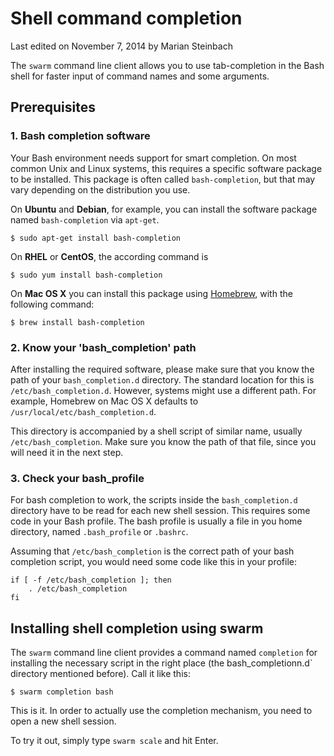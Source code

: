 # Shell command completion

<p class="lastmod">Last edited on November 7, 2014 by Marian Steinbach</p>

The `swarm` command line client allows you to use tab-completion in the Bash shell for faster input of command names and some arguments.

## Prerequisites

### 1. Bash completion software

Your Bash environment needs support for smart completion. On most common Unix and Linux systems, this requires a specific software package to be installed. This package is often called `bash-completion`, but that may vary depending on the distribution you use.

On __Ubuntu__ and __Debian__, for example, you can install the software package named `bash-completion` via `apt-get`.

    $ sudo apt-get install bash-completion

On __RHEL__ or __CentOS__, the according command is

    $ sudo yum install bash-completion

On __Mac OS X__ you can install this package using [Homebrew](http://brew.sh/), with the following command:

    $ brew install bash-completion

### 2. Know your 'bash_completion' path

After installing the required software, please make sure that you know the path of your `bash_completion.d` directory. The standard location for this is `/etc/bash_completion.d`. However, systems might use a different path. For example, Homebrew on Mac OS X defaults to `/usr/local/etc/bash_completion.d`.

This directory is accompanied by a shell script of similar name, usually `/etc/bash_completion`. Make sure you know the path of that file, since you will need it in the next step.


### 3. Check your bash_profile

For bash completion to work, the scripts inside the `bash_completion.d` directory have to be read for each new shell session. This requires some code in your Bash profile. The bash profile is usually a file in you home directory, named `.bash_profile` or `.bashrc`.

Assuming that `/etc/bash_completion` is the correct path of your bash completion script, you would need some code like this in your profile:

```
if [ -f /etc/bash_completion ]; then
    . /etc/bash_completion
fi
```

## Installing shell completion using swarm

The `swarm` command line client provides a command named `completion` for installing the necessary script in the right place (the bash_completionn.d` directory mentioned before). Call it like this:

    $ swarm completion bash

This is it. In order to actually use the completion mechanism, you need to open a new shell session.

To try it out, simply type `swarm scale` and hit Enter.
